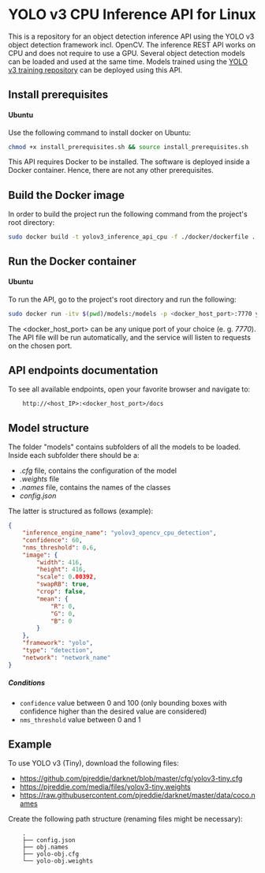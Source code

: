 # YOLO v3 CPU Inference API for Linux
This is a repository for an object detection inference API using the YOLO v3 object detection framework incl. OpenCV.
The inference REST API works on CPU and does not require to use a GPU.
Several object detection models can be loaded and used at the same time.
Models trained using the [YOLO v3 training repository](https://github.com/BMW-InnovationLab/BMW-YOLOv3-Training-Automation) can be deployed using this API.

## Install prerequisites
#### Ubuntu
Use the following command to install docker on Ubuntu:
```sh
chmod +x install_prerequisites.sh && source install_prerequisites.sh
```
This API requires Docker to be installed. The software is deployed inside a Docker container.
Hence, there are not any other prerequisites.

## Build the Docker image
In order to build the project run the following command from the project's root directory:
```sh
sudo docker build -t yolov3_inference_api_cpu -f ./docker/dockerfile .
```

## Run the Docker container
#### Ubuntu
To run the API, go to the project's root directory and run the following:
```sh
sudo docker run -itv $(pwd)/models:/models -p <docker_host_port>:7770 yolov3_inference_api_cpu
```
The <docker_host_port> can be any unique port of your choice (e. g. _7770_).
The API file will be run automatically, and the service will listen to requests on the chosen port.

## API endpoints documentation
To see all available endpoints, open your favorite browser and navigate to:
```
    http://<host_IP>:<docker_host_port>/docs
```

## Model structure
The folder "models" contains subfolders of all the models to be loaded.
Inside each subfolder there should be a:
- _.cfg_ file, contains the configuration of the model
- _.weights_ file
- _.names_ file, contains the names of the classes
- _config.json_

The latter is structured as follows (example):
```json
{
    "inference_engine_name": "yolov3_opencv_cpu_detection",
    "confidence": 60,
    "nms_threshold": 0.6,
    "image": {
        "width": 416,
        "height": 416,
        "scale": 0.00392,
        "swapRB": true,
        "crop": false,
        "mean": {
            "R": 0,
            "G": 0,
            "B": 0
        }
    },
    "framework": "yolo",
    "type": "detection",
    "network": "network_name"
}
```
##### Conditions
  - `confidence` value between 0 and 100 (only bounding boxes with confidence higher than the desired value are considered)
  - `nms_threshold` value between 0 and 1

## Example
To use YOLO v3 (Tiny), download the following files:
  - https://github.com/pjreddie/darknet/blob/master/cfg/yolov3-tiny.cfg
  - https://pjreddie.com/media/files/yolov3-tiny.weights
  - https://raw.githubusercontent.com/pjreddie/darknet/master/data/coco.names

Create the following path structure (renaming files might be necessary):
```
    .
    ├── config.json
    ├── obj.names
    ├── yolo-obj.cfg
    └── yolo-obj.weights
```